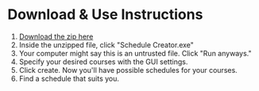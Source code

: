 # Download & Use Instructions
1. [Download the zip here](https://github.com/lyhottag13/scheduleCreator/releases/tag/1.0.0)
2. Inside the unzipped file, click "Schedule Creator.exe"
3. Your computer might say this is an untrusted file. Click "Run anyways."
4. Specify your desired courses with the GUI settings.
5. Click create.
   Now you'll have possible schedules for your courses.
6. Find a schedule that suits you.
